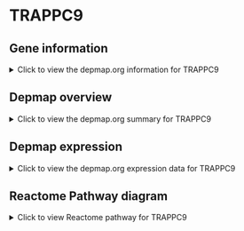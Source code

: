 <h1>TRAPPC9</h1>

<h2>Gene information</h2>
<details>
  <summary>Click to view the depmap.org information for TRAPPC9</summary>
  <iframe src="https://depmap.org/portal/gene/TRAPPC9?tab=about" style="border:none;width:100%;height:800px"></iframe>
</details>

<h2>Depmap overview</h2>
<details>
  <summary>Click to view the depmap.org summary for TRAPPC9</summary>
  <iframe src="https://depmap.org/portal/gene/TRAPPC9?tab=overview" style="border:none;width:100%;height:800px"></iframe>
</details>

<h2>Depmap expression</h2>
<details>
  <summary>Click to view the depmap.org expression data for TRAPPC9</summary>
  <iframe src="https://depmap.org/portal/gene/TRAPPC9?tab=characterization" style="border:none;width:100%;height:800px"></iframe>
</details>



<h2>Reactome Pathway diagram</h2>
<details>
  <summary>Click to view Reactome pathway for TRAPPC9</summary>
  <p>RAB GEFs exchange GTP for GDP on RABs</p>
  <iframe src="https://reactome.org/PathwayBrowser/#/R-HSA-8876198" style="border:none;width:100%;height:800px"></iframe>
</details>



